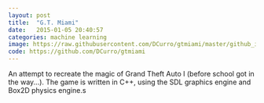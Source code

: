 ```yaml
---
layout: post
title:  "G.T. Miami"
date:   2015-01-05 20:40:57
categories: machine learning
image: https://raw.githubusercontent.com/DCurro/gtmiami/master/github_images/gtmiami.gif
code: https://github.com/DCurro/gtmiami
---
```

An attempt to recreate the magic of Grand Theft Auto I (before school got in the way...). The game is written in C++, using the SDL graphics engine and Box2D physics engine.s